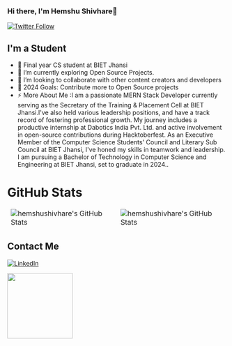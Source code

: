 ### Hi there, I'm Hemshu Shivhare👋


[![Twitter Follow](https://img.shields.io/twitter/follow/Hemshu?color=1DA1F2&logo=twitter&style=for-the-badge)](https://twitter.com/HemshuH28643)

## I'm a Student 
- 🔭 Final year CS student at BIET Jhansi
- 🌱 I’m currently exploring Open Source Projects.
- 👯 I’m looking to collaborate with other content creators and developers
- 🥅 2024 Goals: Contribute more to Open Source projects
- ⚡ More About Me :I am a passionate MERN Stack Developer currently serving as the Secretary of the Training & Placement Cell at BIET Jhansi.I've also held various leadership positions, and have a 
    track record of fostering professional growth. My journey includes a productive internship at Dabotics India Pvt. Ltd. and active involvement in open-source contributions during Hacktoberfest. As 
    an Executive Member of the Computer Science Students' Council and Literary Sub Council at BIET Jhansi, I've honed my skills in teamwork and leadership. I am pursuing a Bachelor of Technology in 
    Computer Science and Engineering at BIET Jhansi, set to graduate in 2024..

# GitHub Stats

<table align="center" border="0" cellpadding="0" cellspacing="0">
    <thead>
        <tr>
            <td><img src="https://github-readme-stats.vercel.app/api?username=hemshushivhare&show_icons=true&locale=en&theme=tokyonight" alt="hemshushivhare's GitHub Stats" />               </td>
            <td><img src="https://streak-stats.demolab.com/?user=hemshushivhare&theme=tokyonight" alt="hemshushivhare's GitHub Stats" /></td>
        </tr>
    </thead>
</table>

 

## Contact Me

[![LinkedIn](https://img.shields.io/badge/LinkedIn-0077B5?style=for-the-badge&logo=linkedin&logoColor=white)](https://www.linkedin.com/in/hemshu-shivhare-5927491ba)




<a href="https://github.com/sponsors/"><img align="left" width="150" height="150" src="https://github.com/M0nica/M0nica/blob/main/octomonica/m0nica-octocat-rotating.gif?raw=true"></a>
